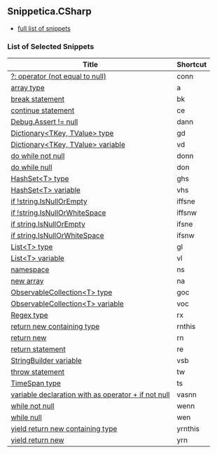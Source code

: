 ﻿## Snippetica.CSharp

* [full list of snippets](http://pihrt.net/Snippetica/Snippets?Language=CSharp)

### List of Selected Snippets

Title | Shortcut
----- | --------
[?: operator \(not equal to null\)](ConditionalOperatorNotEqualToNull.snippet)|conn
[array type](ArrayOfTType.snippet)|a
[break statement](BreakStatement.snippet)|bk
[continue statement](ContinueStatement.snippet)|ce
[Debug\.Assert \!= null](DebugAssertNotNull.snippet)|dann
[Dictionary\<TKey, TValue\> type](DictionaryOfTKeyTValueType.snippet)|gd
[Dictionary\<TKey, TValue\> variable](DictionaryOfTKeyTValueVariable.snippet)|vd
[do while not null](DoNotNull.snippet)|donn
[do while null](DoNull.snippet)|don
[HashSet\<T\> type](HashSetOfTType.snippet)|ghs
[HashSet\<T\> variable](HashSetOfTVariable.snippet)|vhs
[if \!string\.IsNullOrEmpty](IfNotStringIsNullOrEmpty.snippet)|iffsne
[if \!string\.IsNullOrWhiteSpace](IfNotStringIsNullOrWhiteSpace.snippet)|iffsnw
[if string\.IsNullOrEmpty](IfStringIsNullOrEmpty.snippet)|ifsne
[if string\.IsNullOrWhiteSpace](IfStringIsNullOrWhiteSpace.snippet)|ifsnw
[List\<T\> type](ListOfTType.snippet)|gl
[List\<T\> variable](ListOfTVariable.snippet)|vl
[namespace](Namespace.snippet)|ns
[new array ](NewArrayOfT.snippet)|na
[ObservableCollection\<T\> type](ObservableCollectionOfTType.snippet)|goc
[ObservableCollection\<T\> variable](ObservableCollectionOfTVariable.snippet)|voc
[Regex type](Regex.snippet)|rx
[return new containing type](ReturnNewThis.snippet)|rnthis
[return new](ReturnNew.snippet)|rn
[return statement](ReturnStatement.snippet)|re
[StringBuilder variable](StringBuilderVariable.snippet)|vsb
[throw statement](ThrowStatement.snippet)|tw
[TimeSpan type](TimeSpanType.snippet)|ts
[variable declaration with as operator \+ if not null](VariableAsTIfNotNull.snippet)|vasnn
[while not null](WhileNotNull.snippet)|wenn
[while null](WhileNull.snippet)|wen
[yield return new containing type](YieldReturnNewThis.snippet)|yrnthis
[yield return new](YieldReturnNew.snippet)|yrn
